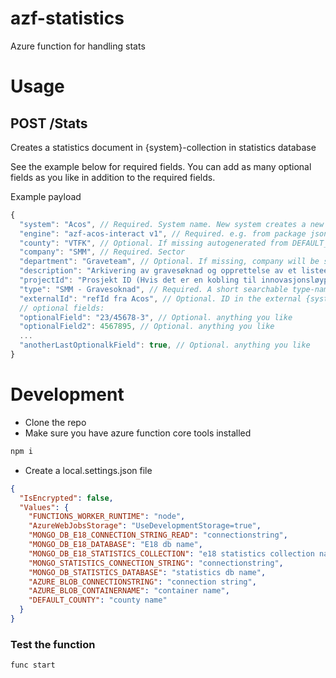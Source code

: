 # azf-statistics
Azure function for handling stats

# Usage
## POST /Stats
Creates a statistics document in {system}-collection in statistics database

See the example below for required fields. You can add as many optional fields as you like in addition to the required fields.

Example payload
```js
{
  "system": "Acos", // Required. System name. New system creates a new collection
  "engine": "azf-acos-interact v1", // Required. e.g. from package json 
  "county": "VTFK", // Optional. If missing autogenerated from DEFAULT_COUNTY environment variable
  "company": "SMM", // Required. Sector
  "department": "Graveteam", // Optional. If missing, company will be set here.
  "description": "Arkivering av gravesøknad og opprettelse av et listeelement i SP. Oppdaterer også kontaktobjektet i 360", // Required. A description of what the statistic element represents
  "projectId": "Prosjekt ID (Hvis det er en kobling til innovasjonsløypa)", // Optional. If not set, will be set to "ingen prosjekttilknytning"
  "type": "SMM - Gravesoknad", // Required. A short searchable type-name that distinguishes the statistic element
  "externalId": "refId fra Acos", // Optional. ID in the external {system}
  // optional fields:
  "optionalField": "23/45678-3", // Optional. anything you like
  "optionalField2": 4567895, // Optional. anything you like
  ...
  "anotherLastOptionalkField": true, // Optional. anything you like
}
```

# Development

- Clone the repo
- Make sure you have azure function core tools installed

```bash
npm i
```

- Create a local.settings.json file
```json
{
  "IsEncrypted": false,
  "Values": {
    "FUNCTIONS_WORKER_RUNTIME": "node",
    "AzureWebJobsStorage": "UseDevelopmentStorage=true",
    "MONGO_DB_E18_CONNECTION_STRING_READ": "connectionstring",
    "MONGO_DB_E18_DATABASE": "E18 db name",
    "MONGO_DB_E18_STATISTICS_COLLECTION": "e18 statistics collection name",
    "MONGO_STATISTICS_CONNECTION_STRING": "connectionstring",
    "MONGO_DB_STATISTICS_DATABASE": "statistics db name",
    "AZURE_BLOB_CONNECTIONSTRING": "connection string",
    "AZURE_BLOB_CONTAINERNAME": "container name",
    "DEFAULT_COUNTY": "county name"
  }
}
```

### Test the function
```bash
func start
```
